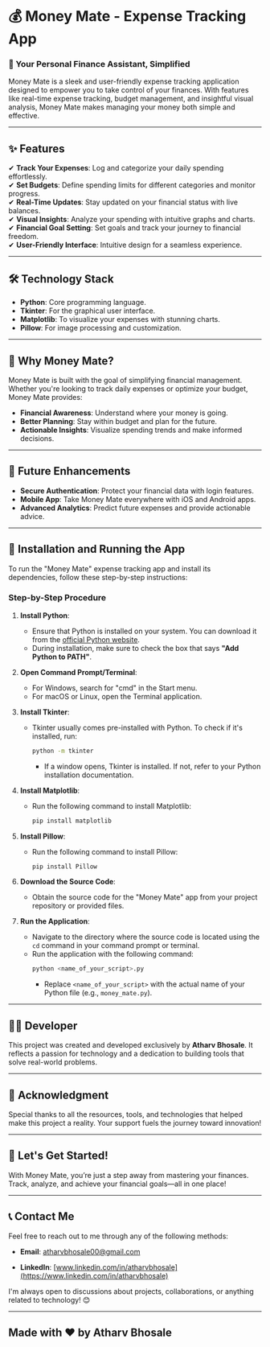 # 💰 Money Mate - Expense Tracking App

### 🚀 Your Personal Finance Assistant, Simplified

Money Mate is a sleek and user-friendly expense tracking application designed to empower you to take control of your finances. With features like real-time expense tracking, budget management, and insightful visual analysis, Money Mate makes managing your money both simple and effective.

---

## ✨ Features

✔ **Track Your Expenses**: Log and categorize your daily spending effortlessly.  
✔ **Set Budgets**: Define spending limits for different categories and monitor progress.  
✔ **Real-Time Updates**: Stay updated on your financial status with live balances.  
✔ **Visual Insights**: Analyze your spending with intuitive graphs and charts.  
✔ **Financial Goal Setting**: Set goals and track your journey to financial freedom.  
✔ **User-Friendly Interface**: Intuitive design for a seamless experience.  

---

## 🛠️ Technology Stack

- **Python**: Core programming language.  
- **Tkinter**: For the graphical user interface.  
- **Matplotlib**: To visualize your expenses with stunning charts.  
- **Pillow**: For image processing and customization.

---

## 🎯 Why Money Mate?

Money Mate is built with the goal of simplifying financial management. Whether you're looking to track daily expenses or optimize your budget, Money Mate provides:

- **Financial Awareness**: Understand where your money is going.  
- **Better Planning**: Stay within budget and plan for the future.  
- **Actionable Insights**: Visualize spending trends and make informed decisions.  

---

## 🔮 Future Enhancements

- **Secure Authentication**: Protect your financial data with login features.  
- **Mobile App**: Take Money Mate everywhere with iOS and Android apps.    
- **Advanced Analytics**: Predict future expenses and provide actionable advice.  

---

## 📝 Installation and Running the App

To run the "Money Mate" expense tracking app and install its dependencies, follow these step-by-step instructions:

### Step-by-Step Procedure

1. **Install Python**:
   - Ensure that Python is installed on your system. You can download it from the [official Python website](https://www.python.org/downloads/). 
   - During installation, make sure to check the box that says **"Add Python to PATH"**.

2. **Open Command Prompt/Terminal**:
   - For Windows, search for "cmd" in the Start menu.
   - For macOS or Linux, open the Terminal application.

3. **Install Tkinter**:
   - Tkinter usually comes pre-installed with Python. To check if it's installed, run:
     ```bash
     python -m tkinter
     ```
     - If a window opens, Tkinter is installed. If not, refer to your Python installation documentation.

4. **Install Matplotlib**:
   - Run the following command to install Matplotlib:
     ```bash
     pip install matplotlib
     ```

5. **Install Pillow**:
   - Run the following command to install Pillow:
     ```bash
     pip install Pillow
     ```

6. **Download the Source Code**:
   - Obtain the source code for the "Money Mate" app from your project repository or provided files.

7. **Run the Application**:
   - Navigate to the directory where the source code is located using the `cd` command in your command prompt or terminal.
   - Run the application with the following command:
     ```bash
     python <name_of_your_script>.py
     ```
     - Replace `<name_of_your_script>` with the actual name of your Python file (e.g., `money_mate.py`).

---

## 👨‍💻 Developer

This project was created and developed exclusively by **Atharv Bhosale**. It reflects a passion for technology and a dedication to building tools that solve real-world problems.

---
## 📢 Acknowledgment

Special thanks to all the resources, tools, and technologies that helped make this project a reality. Your support fuels the journey toward innovation!  

---
## 🌟 Let's Get Started!

With Money Mate, you’re just a step away from mastering your finances. Track, analyze, and achieve your financial goals—all in one place!

---
## 📞 Contact Me

Feel free to reach out to me through any of the following methods:
- **Email**: [atharvbhosale00@gmail.com](mailto:atharvbhosale00@gmail.com)

- **LinkedIn**: [www.linkedin.com/in/atharvbhosale](https://www.linkedin.com/in/atharvbhosale)

I'm always open to discussions about projects, collaborations, or anything related to technology! 😊

---
**Made with ❤️ by Atharv Bhosale**
---


